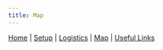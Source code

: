 ```yaml
---
title: Map
---
```


[Home](README.html) | [Setup](Setup.html) | [Logistics](Logistics.html) | [Map](Map.html) | [Useful Links](Links.html)

<style>
   #map {
    height: 400px;
    width: 100%;
   }
</style>

<script type="text/javascript" src="js/map_script.js"></script>

<script async defer
src="https://maps.googleapis.com/maps/api/js
?key=AIzaSyC6fuumXyy8piuqPc7iIL_28DoN3od-k5A
&callback=initMap">
</script>
